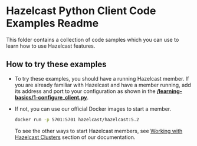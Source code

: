 Hazelcast Python Client Code Examples Readme
============================================

This folder contains a collection of code samples which you can 
use to learn how to use Hazelcast features.

How to try these examples
-------------------------

* To try these examples, you should have a running Hazelcast member. 
  If you are already familiar with Hazelcast and have a member running, 
  add its address and port to your configuration as shown in the 
  [**/learning-basics/1-configure_client.py**](learning-basics/1-configure_client.py).
* If not, you can use our official Docker images to start a member.

    ```bash
    docker run -p 5701:5701 hazelcast/hazelcast:5.2
    ```
  To see the other ways to start Hazelcast members, see 
  [Working with Hazelcast Clusters](https://hazelcast.readthedocs.io/en/stable/getting_started.html#working-with-hazelcast-clusters)
  section of our documentation.
  
